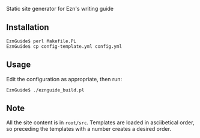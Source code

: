 Static site generator for Ezn's writing guide

## Installation ##

    EznGuide$ perl Makefile.PL
    EznGuide$ cp config-template.yml config.yml

## Usage ##

Edit the configuration as appropriate, then run:

    EznGuide$ ./eznguide_build.pl

## Note ##

All the site content is in `root/src`. Templates are loaded in asciibetical
order, so preceding the templates with a number creates a desired order.
